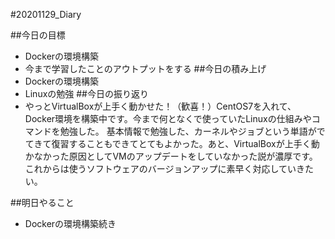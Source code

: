 #20201129_Diary

##今日の目標
- Dockerの環境構築
- 今まで学習したことのアウトプットをする
##今日の積み上げ
- Dockerの環境構築
- Linuxの勉強
##今日の振り返り
- やっとVirtualBoxが上手く動かせた！（歓喜！）CentOS7を入れて、Docker環境を構築中です。今まで何となくで使っていたLinuxの仕組みやコマンドを勉強した。
基本情報で勉強した、カーネルやジョブという単語がでてきて復習することもできてとてもよかった。あと、VirtualBoxが上手く動かなかった原因としてVMのアップデートをしていなかった説が濃厚です。
これからは使うソフトウェアのバージョンアップに素早く対応していきたい。

##明日やること
- Dockerの環境構築続き
